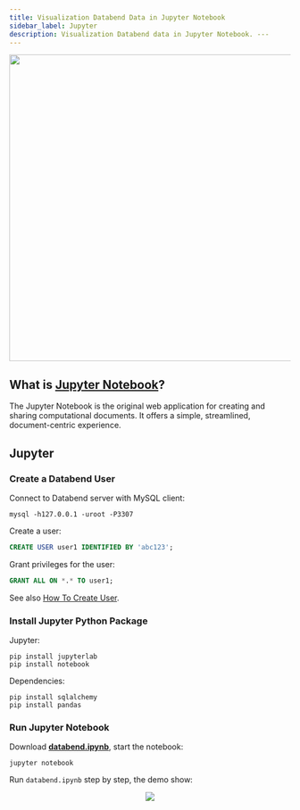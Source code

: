 ```yaml
---
title: Visualization Databend Data in Jupyter Notebook
sidebar_label: Jupyter
description: Visualization Databend data in Jupyter Notebook. ---
---
```



<p align="center">
<img src="https://datafuse-1253727613.cos.ap-hongkong.myqcloud.com/integration/integration-jupyter-databend.png" width="550"/>
</p>

## What is [Jupyter Notebook](https://jupyter.org/)?

The Jupyter Notebook is the original web application for creating and sharing computational documents. It offers a simple, streamlined, document-centric experience.

## Jupyter

### Create a Databend User

Connect to Databend server with MySQL client:
```shell
mysql -h127.0.0.1 -uroot -P3307 
```

Create a user:
```sql
CREATE USER user1 IDENTIFIED BY 'abc123';
```

Grant privileges for the user:
```sql
GRANT ALL ON *.* TO user1;
```

See also [How To Create User](../../30-reference/30-sql/00-ddl/30-user/01-user-create-user.md).

### Install Jupyter Python Package

Jupyter:
```shell
pip install jupyterlab
pip install notebook
```

Dependencies:
```shell
pip install sqlalchemy
pip install pandas
```

### Run Jupyter Notebook

Download [**databend.ipynb**](https://datafuse-1253727613.cos.ap-hongkong.myqcloud.com/integration/databend.ipynb), start the notebook:
```shell
jupyter notebook
```

Run `databend.ipynb` step by step, the demo show:
<p align="center">
<img src="https://datafuse-1253727613.cos.ap-hongkong.myqcloud.com/integration/integration-gui-jupyter.png"/>
</p>
